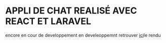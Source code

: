 <h1>APPLI DE CHAT REALISÉ AVEC REACT ET LARAVEL</h2>
encore en cour de developpement en develeoppemnt retrouver <a href="https://simplon-msg.herokuapp.com">ici</a>le rendu 
